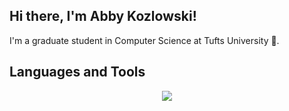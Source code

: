 <div> 
  <h2>Hi there, I'm Abby Kozlowski! </h2>
  <p>I'm a graduate student in Computer Science at Tufts University 🐘. </p>
</div>

<h2>Languages and Tools</h2>
<p align="center">
  <a href="https://skillicons.dev">
    <img src="https://skillicons.dev/icons?i=cpp,java,html,css,javascript,jquery,php,express,nodejs,mongodb,mysql,postgres" />
  </a>
</p>


<!--
**abbyray08/abbyray08** is a ✨ _special_ ✨ repository because its `README.md` (this file) appears on your GitHub profile.

Here are some ideas to get you started:

- 🔭 I’m currently working on ...
- 🌱 I’m currently learning ...
- 👯 I’m looking to collaborate on ...
- 🤔 I’m looking for help with ...
- 💬 Ask me about ...
- 📫 How to reach me: ...
- 😄 Pronouns: ...
- ⚡ Fun fact: ...
-->
